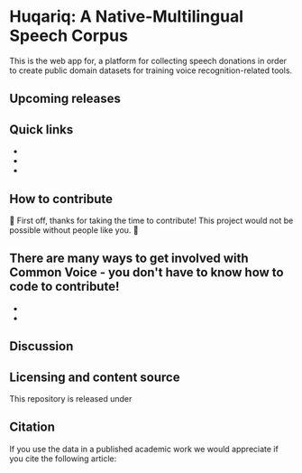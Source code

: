 # Huqariq: A Native-Multilingual Speech Corpus

This is the web app for, a platform for collecting speech donations in order to create public domain datasets for training voice recognition-related tools.

## Upcoming releases

## Quick links
-
-
-

## How to contribute

🎉 First off, thanks for taking the time to contribute! This project would not be possible without people like you. 🎉

There are many ways to get involved with Common Voice - you don't have to know how to code to contribute!
-
-
-

## Discussion

## Licensing and content source

This repository is released under

## Citation

If you use the data in a published academic work we would appreciate if you cite the following article:
